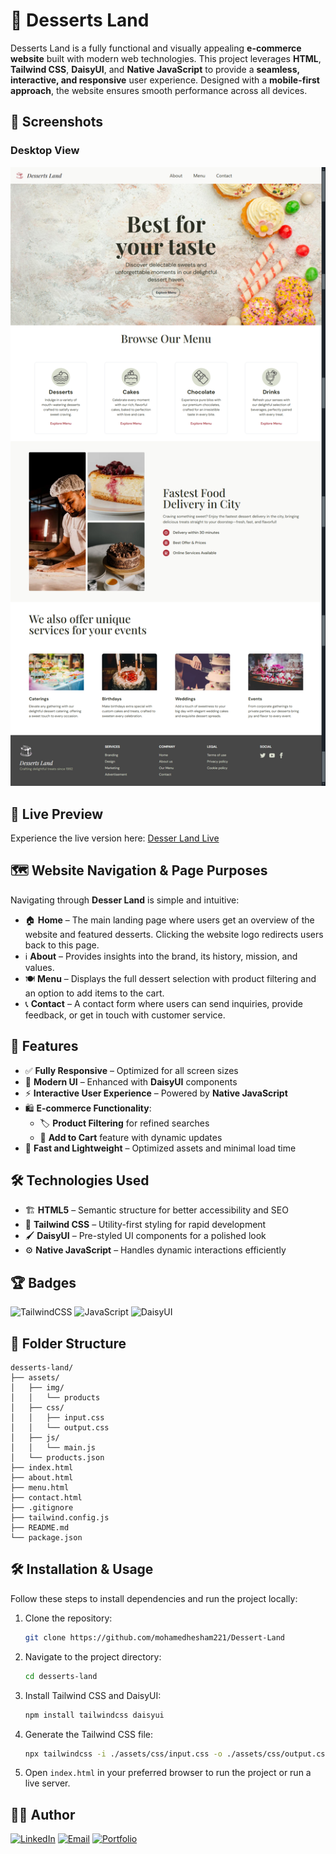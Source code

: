 # 🍰 Desserts Land

Desserts Land is a fully functional and visually appealing **e-commerce website** built with modern web technologies. This project leverages **HTML**, **Tailwind CSS**, **DaisyUI**, and **Native JavaScript** to provide a **seamless, interactive, and responsive** user experience. Designed with a **mobile-first approach**, the website ensures smooth performance across all devices.

## 📸 Screenshots

### Desktop View

![Desser Land Desktop Screenshot](./assets/img/screenshot.png)

## 🚀 Live Preview

Experience the live version here: [Desser Land Live](https://dessert-land-7a7a.vercel.app/)

## 🗺️ Website Navigation & Page Purposes

Navigating through **Desser Land** is simple and intuitive:

- 🏠 **Home** – The main landing page where users get an overview of the website and featured desserts. Clicking the website logo redirects users back to this page.
- ℹ️ **About** – Provides insights into the brand, its history, mission, and values.
- 🍽️ **Menu** – Displays the full dessert selection with product filtering and an option to add items to the cart.
- 📞 **Contact** – A contact form where users can send inquiries, provide feedback, or get in touch with customer service.

## 📌 Features

- ✅ **Fully Responsive** – Optimized for all screen sizes
- 🎨 **Modern UI** – Enhanced with **DaisyUI** components
- ⚡ **Interactive User Experience** – Powered by **Native JavaScript**
- 🛍️ **E-commerce Functionality**:
  - 🏷️ **Product Filtering** for refined searches
  - 🛒 **Add to Cart** feature with dynamic updates
- 🚀 **Fast and Lightweight** – Optimized assets and minimal load time

## 🛠️ Technologies Used

- 🏗️ **HTML5** – Semantic structure for better accessibility and SEO
- 🎨 **Tailwind CSS** – Utility-first styling for rapid development
- 🖌️ **DaisyUI** – Pre-styled UI components for a polished look
- ⚙️ **Native JavaScript** – Handles dynamic interactions efficiently

## 🏆 Badges

![TailwindCSS](https://img.shields.io/badge/TailwindCSS-%2338B2AC.svg?style=for-the-badge&logo=tailwind-css&logoColor=white)
![JavaScript](https://img.shields.io/badge/JavaScript-F7DF1E?style=for-the-badge&logo=javascript&logoColor=black)
![DaisyUI](https://img.shields.io/badge/DaisyUI-%23ff69b4.svg?style=for-the-badge&logo=tailwind-css&logoColor=white)

## 📂 Folder Structure

```
desserts-land/
├── assets/
│   ├── img/
│   │   └── products
│   ├── css/
│   │   ├── input.css
│   │   └── output.css
│   ├── js/
│   │   └── main.js
│   └── products.json
├── index.html
├── about.html
├── menu.html
├── contact.html
├── .gitignore
├── tailwind.config.js
├── README.md
└── package.json
```

## 🛠️ Installation & Usage

Follow these steps to install dependencies and run the project locally:

1. Clone the repository:

   ```sh
   git clone https://github.com/mohamedhesham221/Dessert-Land
   ```

2. Navigate to the project directory:

   ```sh
   cd desserts-land
   ```

3. Install Tailwind CSS and DaisyUI:

   ```sh
   npm install tailwindcss daisyui
   ```

4. Generate the Tailwind CSS file:

   ```sh
   npx tailwindcss -i ./assets/css/input.css -o ./assets/css/output.css --watch
   ```

5. Open `index.html` in your preferred browser to run the project or run a live server.

## 👨‍💻 Author

[![LinkedIn](https://img.shields.io/badge/LinkedIn-0077B5?style=for-the-badge&logo=linkedin&logoColor=white)](https://www.linkedin.com/in/muhammad-hisham-23544b253/)
[![Email](https://img.shields.io/badge/Email-D14836?style=for-the-badge&logo=gmail&logoColor=white)](mailto:muhammedheshamm2@gmail.com)
[![Portfolio](https://img.shields.io/badge/Portfolio-000000?style=for-the-badge&logo=firefox&logoColor=white)](https://muhammadhisham2024.netlify.app/)
